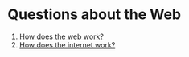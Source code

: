 # Questions about the Web

1. [How does the web work?](web/how-web-works.md)
2. [How does the internet work?](web/internet.md)
